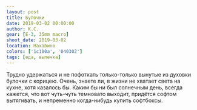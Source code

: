```yaml
---
layout: post
title: Булочки
date: 2019-03-02 00:00:00
author: К.С.
gear: [E-3, 35mm macro]
shoot_date: 2019-03-02
location: Нахабино
colors: ['1c100a', '040302']
tags: [еда, выпечка]
---
```

Трудно удержаться и не пофоткать только-только вынутые из духовки булочки с корицею. Очень, знаете ли, в жизни не хватает света на кухне, хотя казалось бы. Каким бы ни был солнечным день, всегда кажется, что вот чуть-чуть темновато выходит, придётся софтом вытягивать, и непременно когда-нибудь купить софтбоксы.
